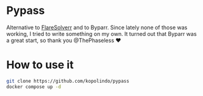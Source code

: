 # Pypass
Alternative to [FlareSolverr](https://github.com/FlareSolverr/FlareSolverr) and to Byparr.
Since lately none of those was working, I tried to write something on my own.
It turned out that Byparr was a great start, so thank you @ThePhaseless :heart:

# How to use it

```bash
git clone https://github.com/kopolindo/pypass
docker compose up -d
```